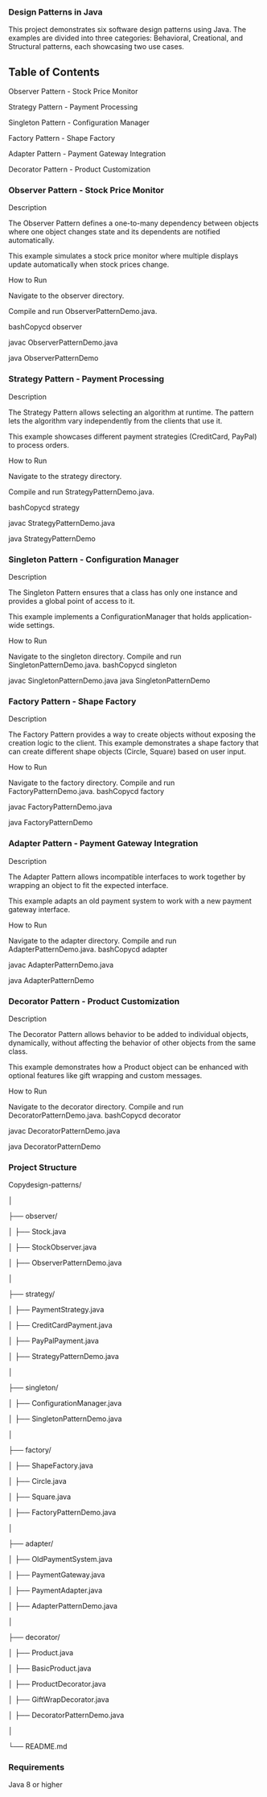 ### Design Patterns in Java

This project demonstrates six software design patterns using Java. The examples are divided into three categories: Behavioral, Creational, and Structural patterns, each showcasing two use cases.

## Table of Contents

Observer Pattern - Stock Price Monitor

Strategy Pattern - Payment Processing

Singleton Pattern - Configuration Manager

Factory Pattern - Shape Factory

Adapter Pattern - Payment Gateway Integration

Decorator Pattern - Product Customization

### Observer Pattern - Stock Price Monitor

Description

The Observer Pattern defines a one-to-many dependency between objects where one object changes state and its dependents are notified automatically.

This example simulates a stock price monitor where multiple displays update automatically when stock prices change.

How to Run

Navigate to the observer directory.

Compile and run ObserverPatternDemo.java.

bashCopycd observer

javac ObserverPatternDemo.java

java ObserverPatternDemo

### Strategy Pattern - Payment Processing

Description

The Strategy Pattern allows selecting an algorithm at runtime. The pattern lets the algorithm vary independently from the clients that use it.

This example showcases different payment strategies (CreditCard, PayPal) to process orders.

How to Run

Navigate to the strategy directory.

Compile and run StrategyPatternDemo.java.

bashCopycd strategy

javac StrategyPatternDemo.java

java StrategyPatternDemo

### Singleton Pattern - Configuration Manager

Description

The Singleton Pattern ensures that a class has only one instance and provides a global point of access to it.

This example implements a ConfigurationManager that holds application-wide settings.

How to Run

Navigate to the singleton directory.
Compile and run SingletonPatternDemo.java.
bashCopycd singleton

javac SingletonPatternDemo.java
java SingletonPatternDemo

### Factory Pattern - Shape Factory

Description

The Factory Pattern provides a way to create objects without exposing the creation logic to the client.
This example demonstrates a shape factory that can create different shape objects (Circle, Square) based on user input.

How to Run

Navigate to the factory directory.
Compile and run FactoryPatternDemo.java.
bashCopycd factory

javac FactoryPatternDemo.java

java FactoryPatternDemo

### Adapter Pattern - Payment Gateway Integration

Description

The Adapter Pattern allows incompatible interfaces to work together by wrapping an object to fit the expected interface.

This example adapts an old payment system to work with a new payment gateway interface.

How to Run

Navigate to the adapter directory.
Compile and run AdapterPatternDemo.java.
bashCopycd adapter

javac AdapterPatternDemo.java

java AdapterPatternDemo

### Decorator Pattern - Product Customization

Description

The Decorator Pattern allows behavior to be added to individual objects, dynamically, without affecting the behavior of other objects from the same class.

This example demonstrates how a Product object can be enhanced with optional features like gift wrapping and custom messages.

How to Run

Navigate to the decorator directory.
Compile and run DecoratorPatternDemo.java.
bashCopycd decorator

javac DecoratorPatternDemo.java

java DecoratorPatternDemo

### Project Structure

Copydesign-patterns/

│

├── observer/

│ ├── Stock.java

│ ├── StockObserver.java

│ ├── ObserverPatternDemo.java

│

├── strategy/

│ ├── PaymentStrategy.java

│ ├── CreditCardPayment.java

│ ├── PayPalPayment.java

│ ├── StrategyPatternDemo.java

│

├── singleton/

│ ├── ConfigurationManager.java

│ ├── SingletonPatternDemo.java

│

├── factory/

│ ├── ShapeFactory.java

│ ├── Circle.java

│ ├── Square.java

│ ├── FactoryPatternDemo.java

│

├── adapter/

│ ├── OldPaymentSystem.java

│ ├── PaymentGateway.java

│ ├── PaymentAdapter.java

│ ├── AdapterPatternDemo.java

│

├── decorator/

│ ├── Product.java

│ ├── BasicProduct.java

│ ├── ProductDecorator.java

│ ├── GiftWrapDecorator.java

│ ├── DecoratorPatternDemo.java

│

└── README.md

### Requirements

Java 8 or higher
